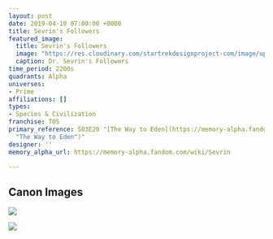 ```yaml
---
layout: post
date: 2019-04-10 07:00:00 +0000
title: Sevrin's Followers
featured_image:
  title: Sevrin's Followers
  image: "https://res.cloudinary.com/startrekdesignproject-com/image/upload/v1554942152/Sevrin.png"
  caption: Dr. Sevrin's Followers
time_period: 2200s
quadrants: Alpha
universes:
- Prime
affiliations: []
types:
- Species & Civilization
franchise: TOS
primary_reference: S03E20 "[The Way to Eden](https://memory-alpha.fandom.com/wiki/The_Way_to_Eden
  "The Way to Eden")"
designer: ''
memory_alpha_url: https://memory-alpha.fandom.com/wiki/Sevrin

---
```

## Canon Images

![](https://res.cloudinary.com/startrekdesignproject-com/image/upload/v1554942152/Sevrin1.jpg)

![](https://res.cloudinary.com/startrekdesignproject-com/image/upload/v1554942152/Sevrin2.jpg)